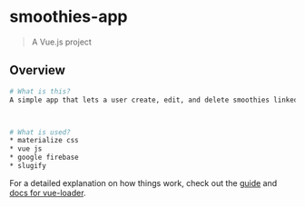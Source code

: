 # smoothies-app

> A Vue.js project

## Overview

``` bash
# What is this?
A simple app that lets a user create, edit, and delete smoothies linked to a database.



# What is used?
* materialize css
* vue js
* google firebase
* slugify

```

For a detailed explanation on how things work, check out the [guide](http://vuejs-templates.github.io/webpack/) and [docs for vue-loader](http://vuejs.github.io/vue-loader).
